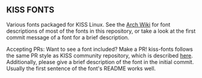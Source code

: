 ## KISS FONTS

Various fonts packaged for KISS Linux. See the [Arch Wiki][1] for font descriptions of most of the fonts in this repository, or take a look at the first commit message of a font for a brief description.

Accepting PRs: Want to see a font included? Make a PR! kiss-fonts follows the same PR style as KISS community repository, which is described [here][2]. Additionally, please give a brief description of the font in the initial commit. Usually the first sentence of the font's README works well.

[1]: https://wiki.archlinux.org/index.php/Fonts
[2]: https://github.com/kisslinux/community#committing-changes
